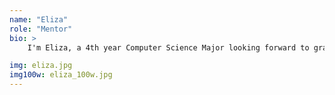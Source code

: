 ```yaml
---
name: "Eliza"
role: "Mentor"
bio: >
    I'm Eliza, a 4th year Computer Science Major looking forward to graduating this Spring. I originally entered UCSB as a CCS Art Major, but was drawn to the logical and detailed nature of CS during my freshman year. Gradually, I became more comfortable coding and officially switched majors late sophomore year. I understand what it's like to feel intimidated by unfamiliar concepts, so I'd like to help my fellow peers any way I best can. CS56 was my favorite lower-division course because I learned more about real-world programming practices. My areas of interest in CS include autonomous vehicles, human-computer interaction, and UI/UX design. During my previous internship, I rode in one of Waymo's cars, designed the UI for an online educational service, and helped create a marketing plan to promote the service. I'd love to talk about any of these topics if you have questions or just want to chat!

img: eliza.jpg
img100w: eliza_100w.jpg
---
```

